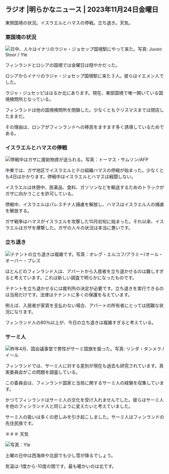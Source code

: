 ## ラジオ \|明らかなニュース \| 2023年11月24日金曜日

東側国境の状況。イスラエルとハマスの停戦。立ち退き。天気。

### 東国境の状況

![日中、人々はイナリのラジャ・ジョセップ国境駅にやって来た。写真: Juuso Stoor / Yle](https://images.cdn.yle.fi/image/upload/c_crop,h_3368,w_5986,x_0,y_0/ar_1.7777777777777777,c_fill,g_faces,h_675,w_1200/dpr_1.0/q_auto:eco/f_auto/fl_lossy/v1700827102/39-120618465608fd4818b7)

フィンランドとロシアの国境では金曜日は穏やかだった。

ロシアからイナリのラジャ・ジョセップ国境駅に来た３人。彼らはイエメン人でした。

ラジャ・ジュセッピははるか北にあります。現在、東部国境で唯一開いている国境検問所となっている。

フィンランドは他の国境検問所を閉鎖した。少なくともクリスマスまでは閉店したままだ。

その理由は、ロシアがフィンランドへの移民をますます多く誘導しているためである。

### イスラエルとハマスの停戦

![停戦中はガザに援助物資が送られる。写真：トーマス・サムソン/AFP](https://images.cdn.yle.fi/image/upload/c_crop,h_2879,w_5119,x_0,y_533/ar_1.777777777777777,c_fill,g_faces,h_675,w_1200/dpr_1.0/q_auto:eco/f_auto/fl_lossy/v1700822253/39-120580865603d3467a7a)

中東では、ガザ地区でイスラエルとテロ組織ハマスの停戦が始まった。少なくとも4日はかかります。停戦中はイスラエルとハマスは戦闘しない。

イスラエルは休憩中、医薬品、食料、ガソリンなどを輸送するためのトラックがガザに向かうことを許可している。

停戦中、イスラエルはパレスチナ人捕虜を解放し、ハマスはイスラエル人の捕虜を解放する。

ガザ戦争はハマスがイスラエルを攻撃した10月初旬に始まった。それ以来、イスラエルはガザを爆撃した。ガザの人々の状況は本当に悪いです。

### 立ち退き

![テナントの立ち退きは複雑です。写真：オレグ・エルコフ/アラミー/オール・オーバー・プレス](https://images.cdn.yle.fi/image/upload/c_crop,h_3182,w_5657,x_121,y_740/ar_1.7777777777777777,c_fill,g_faces,h_675,w_1200/dpr_1.0/q_auto:eco/f_auto/fl_lossy/v1698135288/39-115380264d2449083906)

ほとんどのフィンランド人は、アパートから入居者を立ち退かせるのは難しすぎると考えています。これは新しい調査で明らかになったものです。

テナントを立ち退かせるには裁判所の決定が必要です。立ち退きを実行できるのは当局だけです。法律はテナントに多くの保護を与えています。

例えば、入居者が家賃を支払わない場合、アパートの所有者にとっては困難な状況になります。

フィンランド人の80％以上が、今日の立ち退きは複雑すぎると考えている。

### サーミ人

![昨年4月、国会議事堂で男性がサーミ国旗を振った。写真: リンダ・タンメラ / イール](https://images.cdn.yle.fi/image/upload/c_crop,h_659,w_1173,x_0,y_133/ar_1.7777777777777777,c_fill,g_faces,h_675,w_1200/dpr_1.0/q_auto:eco/f_auto/fl_lossy/v1693572536/39-10986686437da2797694)

フィンランドでは、サーミ人に対する差別が現在も過去も研究されています。真実委員会がこの問題を調査している。

この委員会は、フィンランド国家と当局に関するサーミ人の経験を収集しています。

かつてフィンランドはサーミ人の文化を受け入れませんでした。彼らはサーミ人を他のフィンランド人と同じように変えたいと考えていました。

サーミ人の扱いは多くの悲しみを引き起こしました。サーミ人はフィンランドの先住民族です。

＃＃＃ 天気

![写真：Yle](https://images.cdn.yle.fi/image/upload/c_crop,h_1080,w_1919,x_0,y_0/ar_1.7777777777777777,c_fill,g_faces,h_675,w_1200/dpr_1.0/q_auto:eco/f_auto/fl_lossy/v1700835658/39-12063856560b12785459)

土曜の日中は西海岸や北部でも少し雪が降るでしょう。

気温は-1度から-10度の間です。最も暖かいのは北です。